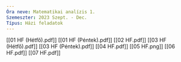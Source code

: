 ```yaml
---
Óra neve: Matematikai analízis 1.
Szemeszter: 2023 Szept. - Dec.
Típus: Házi feladatok
---
```

[[01 HF (Hétfő).pdf]]
[[01 HF (Péntek).pdf]]
[[02 HF.pdf]]
[[03 HF (Hétfő).pdf]]
[[03 HF (Péntek).pdf]]
[[04 HF.pdf]]
[[05 HF.png]]
[[06 HF.pdf]]
[[07 HF.pdf]]